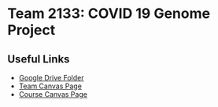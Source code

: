 # Team 2133: COVID 19 Genome Project
## Useful Links
- [Google Drive Folder](https://drive.google.com/drive/folders/1R271Pa1oPM173dXicbksAPssjb-X3Pb-?usp=sharing)
- [Team Canvas Page](https://gatech.instructure.com/groups/202186/wiki)
- [Course Canvas Page](https://gatech.instructure.com/courses/236198)
